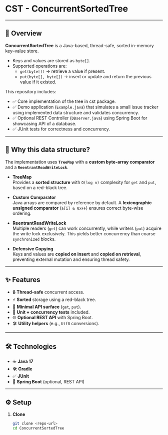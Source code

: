 #  CST - ConcurrentSortedTree


---

## 📖 Overview

**ConcurrentSortedTree** is a Java-based, thread-safe, sorted in-memory key–value store.

- Keys and values are stored as `byte[]`.
- Supported operations are:
  - `get(byte[])` → retrieve a value if present.
  - `put(byte[], byte[])` → insert or update and return the previous value if it existed.

This repository includes:

- ✅ Core implementation of the tree in cst package.
- ✅ Demo application (`Example.java`) that simulates a small issue tracker using implemented data structure and validates concurrency.
- ✅ Optional REST Controller (`DBserver.java`) using Spring Boot for showcasing API of a database.
- ✅ JUnit tests for correctness and concurrency.

---

## 🧩 Why this data structure?

The implementation uses **`TreeMap`** with a **custom byte-array comparator** and a **`ReentrantReadWriteLock`**.

- **TreeMap**  
  Provides a **sorted structure** with `O(log n)` complexity for `get` and `put`, based on a red–black tree.

- **Custom Comparator**  
  Java arrays are compared by reference by default. A **lexicographic unsigned comparator** (`a[i] & 0xFF`) ensures correct byte-wise ordering.

- **ReentrantReadWriteLock**  
  Multiple readers (`get`) can work concurrently, while writers (`put`) acquire the write lock exclusively. This yields better concurrency than coarse `synchronized` blocks.

- **Defensive Copying**  
  Keys and values are **copied on insert** and **copied on retrieval**, preventing external mutation and ensuring thread safety.

---

## ✨ Features

- 🔒 **Thread-safe** concurrent access.
- ⚡ **Sorted** storage using a red–black tree.
- 🎯 **Minimal API surface** (`get`, `put`).
- 🧪 **Unit + concurrency tests** included.
- 🌐 **Optional REST API** with Spring Boot.
- 🛠 **Utility helpers** (e.g., `Utf8` conversions).

---

## 🛠 Technologies

- ☕ **Java 17**
- 🛠 **Gradle**
- ✅ **JUnit**
- 🚀 **Spring Boot** (optional, REST API)

---

## ⚙️ Setup

1. **Clone**
   ```sh
   git clone <repo-url>
   cd ConcurrentSortedTree
